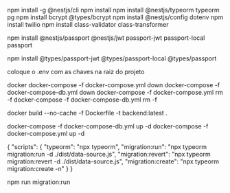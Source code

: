 npm install -g @nestjs/cli
npm install
npm install @nestjs/typeorm typeorm pg
npm install bcrypt @types/bcrypt
npm install @nestjs/config dotenv
npm install twilio
npm install class-validator class-transformer

npm install @nestjs/passport @nestjs/jwt passport-jwt passport-local passport

npm install @types/passport-jwt @types/passport-local @types/passport


coloque o .env com as chaves na raiz do projeto


docker
docker-compose -f docker-compose.yml down
docker-compose -f docker-compose-db.yml down
docker-compose -f docker-compose.yml rm -f
docker-compose -f docker-compose-db.yml rm -f

docker build --no-cache -f Dockerfile -t backend:latest .

docker-compose -f docker-compose-db.yml up -d
docker-compose -f docker-compose.yml up -d


{
  "scripts": {
    "typeorm": "npx typeorm",
    "migration:run": "npx typeorm migration:run -d ./dist/data-source.js",
    "migration:revert": "npx typeorm migration:revert -d ./dist/data-source.js",
    "migration:create": "npx typeorm migration:create -n"
  }
}

npm run migration:run


